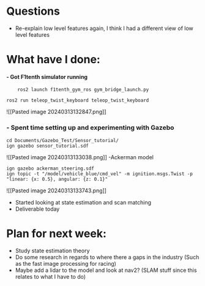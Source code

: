 # Questions
- Re-explain low level features again, I think I had a different view of low level features
# What have I done:
#### - Got F1tenth simulator running
```
	ros2 launch f1tenth_gym_ros gym_bridge_launch.py
```
```
ros2 run teleop_twist_keyboard teleop_twist_keyboard
```
![[Pasted image 20240313132847.png]]
### - Spent time setting up and experimenting with Gazebo
```
cd Documents/Gazebo_Test/Sensor_tutorial/
ign gazebo sensor_tutorial.sdf
```
![[Pasted image 20240313133038.png]]
-Ackerman model
```
ign gazebo ackerman_steering.sdf
ign topic -t "/model/vehicle_blue/cmd_vel" -m ignition.msgs.Twist -p "linear: {x: 0.5}, angular: {z: 0.1}"
```
![[Pasted image 20240313133743.png]]
- Started looking at state estimation and scan matching
- Deliverable today


# Plan for next week:
 - Study state estimation theory
 - Do some research in regards to where there a gaps in the industry (Such as the fast image processing for racing)
 - Maybe add a lidar to the model and look at nav2? (SLAM stuff since this relates to what I have to do)